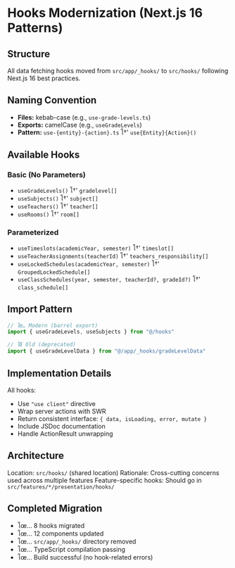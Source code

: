 # Hooks Modernization (Next.js 16 Patterns)

## Structure

All data fetching hooks moved from `src/app/_hooks/` to `src/hooks/` following Next.js 16 best practices.

## Naming Convention

- **Files:** kebab-case (e.g., `use-grade-levels.ts`)
- **Exports:** camelCase (e.g., `useGradeLevels`)
- **Pattern:** `use-{entity}-{action}.ts` โ†' `use{Entity}{Action}()`

## Available Hooks

### Basic (No Parameters)
- `useGradeLevels()` โ†' `gradelevel[]`
- `useSubjects()` โ†' `subject[]`
- `useTeachers()` โ†' `teacher[]`
- `useRooms()` โ†' `room[]`

### Parameterized
- `useTimeslots(academicYear, semester)` โ†' `timeslot[]`
- `useTeacherAssignments(teacherId)` โ†' `teachers_responsibility[]`
- `useLockedSchedules(academicYear, semester)` โ†' `GroupedLockedSchedule[]`
- `useClassSchedules(year, semester, teacherId?, gradeId?)` โ†' `class_schedule[]`

## Import Pattern

```typescript
// โœ… Modern (barrel export)
import { useGradeLevels, useSubjects } from "@/hooks"

// โŒ Old (deprecated)
import { useGradeLevelData } from "@/app/_hooks/gradeLevelData"
```

## Implementation Details

All hooks:
- Use `"use client"` directive
- Wrap server actions with SWR
- Return consistent interface: `{ data, isLoading, error, mutate }`
- Include JSDoc documentation
- Handle ActionResult<T> unwrapping

## Architecture

Location: `src/hooks/` (shared location)
Rationale: Cross-cutting concerns used across multiple features
Feature-specific hooks: Should go in `src/features/*/presentation/hooks/`

## Completed Migration

- โœ… 8 hooks migrated
- โœ… 12 components updated
- โœ… `src/app/_hooks/` directory removed
- โœ… TypeScript compilation passing
- โœ… Build successful (no hook-related errors)
